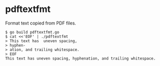 # pdftextfmt

Format text copied from PDF files.

    $ go build pdftextfmt.go
    $ cat <<'EOF' | ./pdftextfmt
    > This text has  uneven spacing,
    > hyphen-
    > ation, and trailing whitespace.  
    > EOF
    This text has uneven spacing, hyphenation, and trailing whitespace.
